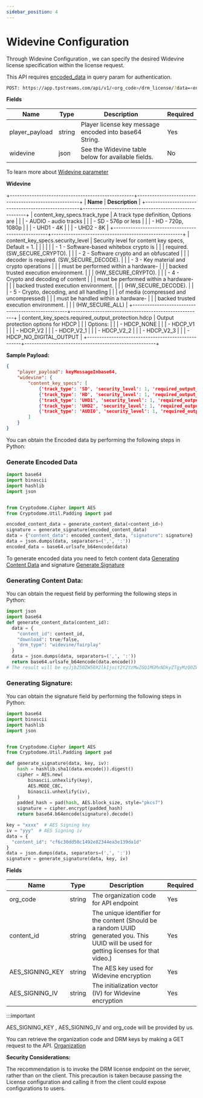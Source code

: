 ```yaml
---
sidebar_position: 4
---
```


# Widevine Configuration

Through Widevine Configuration , we can specify the desired Widevine license specification within the license request.

This API requires [encoded_data](#generate-encoded-data) in query param for authentication.

```bash
POST: https://app.tpstreams.com/api/v1/<org_code>/drm_license/?data=<encoded_data>/
```
**Fields**

| Name           | Type   | Description                                            | Required |
| -------------- | ------ | ------------------------------------------------------ | -------- |
| player_payload | string | Player license key message encoded into base64 String. | Yes      |
| widevine       | json   | See the Widevine table below for available fields.     | No       |

To learn more about [Widevine parameter](/docs/drm-service/widevine-specs)

**Widevine**

+---------------------------------------------------+------------------------------------------------------+
| **Name**                                          |  **Description**                                     |
+---------------------------------------------------+------------------------------------------------------+
| content_key_specs.track_type                      |  A track type definition, Options are                |
|                                                   |  - AUDIO - audio tracks                              |
|                                                   |  - SD - 576p or less                                 |
|                                                   |  - HD - 720p, 1080p                                  |
|                                                   |  - UHD1 - 4K                                         |
|                                                   |  - UHD2 - 8K                                         |
+---------------------------------------------------+------------------------------------------------------+
| content_key_specs.security_level                  | Security level for content key specs, Default = 1.   |
|                                                   |                                                      |
|                                                   | - 1 - Software-based whitebox crypto is              |
|                                                   | required. (SW_SECURE_CRYPTO).                        |
|                                                   | - 2 - Software crypto and an obfuscated              |
|                                                   | decoder is required. (SW_SECURE_DECODE).             |
|                                                   | - 3 - Key material and crypto operations             |
|                                                   | must be performed within a hardware-                 |
|                                                   | backed trusted execution environment.                |
|                                                   | (HW_SECURE_CRYPTO).                                  |
|                                                   | - 4 - Crypto and decoding of content                 |
|                                                   | must be performed within a hardware-                 |
|                                                   | backed trusted execution environment.                |
|                                                   | (HW_SECURE_DECODE).                                  |
|                                                   | - 5 - Crypto, decoding, and all handling             |
|                                                   | of media (compressed and uncompressed)               |
|                                                   | must be handled within a hardware-                   |
|                                                   | backed trusted execution environment.                |
|                                                   | (HW_SECURE_ALL)                                      |
+---------------------------------------------------+------------------------------------------------------+
| content_key_specs.required_output_protection.hdcp | Output protection options for HDCP                   |
|                                                   | Options:                                             |
|                                                   | - HDCP_NONE                                          |
|                                                   | - HDCP_V1                                            |
|                                                   | - HDCP_V2                                            |
|                                                   | - HDCP_V2_1                                          |
|                                                   | - HDCP_V2_2                                          |
|                                                   | - HDCP_V2_3                                          |
|                                                   | - HDCP_NO_DIGITAL_OUTPUT                             |
+---------------------------------------------------+------------------------------------------------------+

**Sample Payload:**

```json
{
    "player_payload": keyMessageInbase64,
    "widevine": {
        "content_key_specs": [
            {'track_type': 'SD', 'security_level': 1, 'required_output_protection': {'hdcp': 'HDCP_V1'}},
            {'track_type': 'HD', 'security_level': 1, 'required_output_protection': {'hdcp': 'HDCP_V1'}},
            {'track_type': 'UHD1', 'security_level': 1, 'required_output_protection': {'hdcp': 'HDCP_V1'}},
            {'track_type': 'UHD2', 'security_level': 1, 'required_output_protection': {'hdcp': 'HDCP_V1'}},
            {'track_type': 'AUDIO', 'security_level': 1, 'required_output_protection': {'hdcp': 'HDCP_V1'}}
        ]
    }
}
```


You can obtain the Encoded data by performing the following steps in Python:

### Generate Encoded Data

```python
import base64
import binascii
import hashlib
import json


from Cryptodome.Cipher import AES
from Cryptodome.Util.Padding import pad

encoded_content_data = generate_content_data(<content_id>)
signature = generate_signature(encoded_content_data)
data = {"content_data": encoded_content_data, "signature": signature}
data = json.dumps(data, separators=(',', ':'))
encoded_data = base64.urlsafe_b64encode(data)


```
To generate encoded data you need to fetch content data [Generating Content Data](#generating-content-data) and signature
[Generate Signature](#generating-signature) 

### Generating Content Data:

You can obtain the request field by performing the following steps in Python:


```python
import json
import base64
def generate_content_data(content_id):
  data = {
    "content_id": content_id,
    "download": true/false,
    "drm_type": "widevine/fairplay"
  }
  data = json.dumps(data, separators=(',', ':'))
  return base64.urlsafe_b64encode(data.encode())
# The result will be eyJjb250ZW50X2lkIjoiY2Y2YzMwZGQ1MGMxNDkyZTgyMzQ0ZWEzZTEzOWRhMWQifQ==
```

### Generating Signature:

You can obtain the signature field by performing the following steps in Python:

```python
import base64
import binascii
import hashlib
import json


from Cryptodome.Cipher import AES
from Cryptodome.Util.Padding import pad

def generate_signature(data, key, iv):
    hash = hashlib.sha1(data.encode()).digest()
    cipher = AES.new(
        binascii.unhexlify(key),
        AES.MODE_CBC,
        binascii.unhexlify(iv),
    )
    padded_hash = pad(hash, AES.block_size, style="pkcs7")
    signature = cipher.encrypt(padded_hash)
    return base64.b64encode(signature).decode()

key = "xxxx"  # AES Signing key
iv = "yyy"  # AES Signing iv
data = {
  "content_id": "cf6c30dd50c1492e82344ea3e139da1d"
}
data = json.dumps(data, separators=(',', ':'))
signature = generate_signature(data, key, iv)
```



**Fields**

| Name              | Type         | Description                                                  | Required  |
| ---------------   | ------------ | --------------------------------------------------------     | --------- |
| org_code          | string       | The organization code for API endpoint                       | Yes       |
| content_id        | string       | The unique identifier for the content (Should be a random UUID generated you. This UUID will be used for getting licenses for that video.)                       | Yes       |
| AES_SIGNING_KEY  | string       | The AES key used for Widevine encryption                     | Yes       |
| AES_SIGNING_IV       | string       | The initialization vector (IV) for Widevine encryption       | Yes       |

:::important

AES_SIGNING_KEY , AES_SIGNING_IV  and org_code will be provided by us.

You can retrieve the organization code and DRM keys by making a GET request to the API. [Organization](../server-api/organizations.md)


**Security Considerations:**

The recommendation is to invoke the DRM license endpoint on the server, rather than on the client. This precaution is taken because passing the License configuration and calling it from the client could expose configurations to users. 
